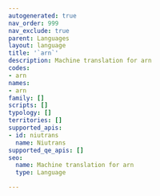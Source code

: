 ```yaml
---
autogenerated: true
nav_order: 999
nav_exclude: true
parent: Languages
layout: language
title: '`arn`'
description: Machine translation for arn
codes:
- arn
names:
- arn
family: []
scripts: []
typology: []
territories: []
supported_apis:
- id: niutrans
  name: Niutrans
supported_qe_apis: []
seo:
  name: Machine translation for arn
  type: Language

---
```


